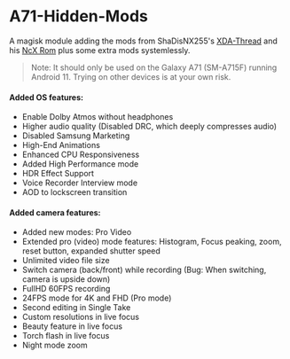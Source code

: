 # A71-Hidden-Mods
A magisk module adding the mods from ShaDisNX255's [XDA-Thread](https://forum.xda-developers.com/t/samsung-galaxy-a71-working-mods.4173295/) and his [NcX Rom](https://forum.xda-developers.com/t/rom-oneui-2-5-twrp-ncx-2-5-for-a71-sm-a715f.4174135/) plus some extra mods systemlessly.

> Note: It should only be used on the Galaxy A71 (SM-A715F) running Android 11. Trying on other devices is at your own risk.

#### Added OS features:
- Enable Dolby Atmos without headphones
- Higher audio quality (Disabled DRC, which deeply compresses audio)
- Disabled Samsung Marketing
- High-End Animations
- Enhanced CPU Responsiveness
- Added High Performance mode
- HDR Effect Support
- Voice Recorder Interview mode
- AOD to lockscreen transition

#### Added camera features:
- Added new modes: Pro Video
- Extended pro (video) mode features: Histogram, Focus peaking, zoom, reset button, expanded shutter speed
- Unlimited video file size
- Switch camera (back/front) while recording (Bug: When switching, camera is upside down)
- FullHD 60FPS recording
- 24FPS mode for 4K and FHD (Pro mode)
- Second editing in Single Take
- Custom resolutions in live focus
- Beauty feature in live focus
- Torch flash in live focus
- Night mode zoom
